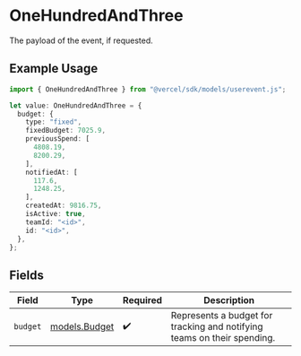# OneHundredAndThree

The payload of the event, if requested.

## Example Usage

```typescript
import { OneHundredAndThree } from "@vercel/sdk/models/userevent.js";

let value: OneHundredAndThree = {
  budget: {
    type: "fixed",
    fixedBudget: 7025.9,
    previousSpend: [
      4808.19,
      8200.29,
    ],
    notifiedAt: [
      117.6,
      1248.25,
    ],
    createdAt: 9816.75,
    isActive: true,
    teamId: "<id>",
    id: "<id>",
  },
};
```

## Fields

| Field                                                                   | Type                                                                    | Required                                                                | Description                                                             |
| ----------------------------------------------------------------------- | ----------------------------------------------------------------------- | ----------------------------------------------------------------------- | ----------------------------------------------------------------------- |
| `budget`                                                                | [models.Budget](../models/budget.md)                                    | :heavy_check_mark:                                                      | Represents a budget for tracking and notifying teams on their spending. |